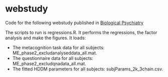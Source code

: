 # webstudy 

Code for the following webstudy published in [Biological Psychiatry](http://www.biologicalpsychiatryjournal.com/article/S0006-3223(18)30029-5/abstract)

The scripts to run is regressions.R. It performs the regressions, the factor analysis and make the figures. It loads:
- The metacognition task data for all subjects: ME_phase2_excludanalyseddata_all.mat.
- The questionnaire data for all subjects: ME_phase2_excludqnadata_all.mat.
- The fitted HDDM parameters for all subjects: subjParams_2k_3chain.csv.
